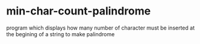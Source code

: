 # min-char-count-palindrome
program which displays  how many number of character must be inserted at the begining of a string to make palindrome
